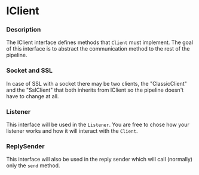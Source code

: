 # IClient

### Description
The IClient interface defines methods that `Client` must implement.
The goal of this interface is to abstract the communication method to the rest of the pipeline.

### Socket and SSL
In case of SSL with a socket there may be two clients, the "ClassicClient" and the "SslClient" that both inherits from
IClient so the pipeline doesn't have to change at all.

### Listener
This interface will be used in the `Listener`. You are free to chose how your listener works and how it will interact
with the `Client`.

### ReplySender
This interface will also be used in the reply sender which will call (normally) only the `send` method.
